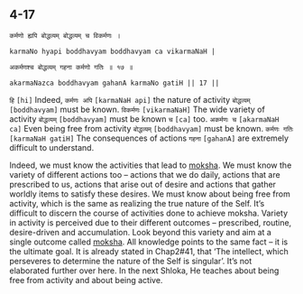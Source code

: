 ## 4-17


```shloka-sa
कर्मणो ह्यपि बोद्धव्यम् बोद्धव्यम् च विकर्मणः ।
```
```shloka-sa-hk
karmaNo hyapi boddhavyam boddhavyam ca vikarmaNaH |
```
```shloka-sa
अकर्मणश्च बोद्धव्यम् गहना कर्मणो गतिः ॥ १७ ॥
```
```shloka-sa-hk
akarmaNazca boddhavyam gahanA karmaNo gatiH || 17 ||
```

`हि` `[hi]` Indeed, `कर्मणः अपि` `[karmaNaH api]` the nature of activity `बोद्धव्यम्` `[boddhavyam]` must be known. `विकर्मणः` `[vikarmaNaH]` The wide variety of activity `बोद्धव्यम्` `[boddhavyam]` must be known `च` `[ca]` too. `अकर्मणः च` `[akarmaNaH ca]` Even being free from activity `बोद्धव्यम्` `[boddhavyam]` must be known. `कर्मणः गतिः` `[karmaNaH gatiH]` The consequences of actions `गहना` `[gahanA]` are extremely difficult to understand.

Indeed, we must know the activities that lead to [moksha](Moksha). We must know the variety of different actions too – actions that we do daily, actions that are prescribed to us, actions that arise out of desire and actions that gather worldly items to satisfy these desires. We must know about being free from activity, which is the same as realizing the true nature of the Self.
It’s difficult to discern the course of activities done to achieve moksha.
Variety in activity is perceived due to their different outcomes – prescribed, routine, desire-driven and accumulation. Look beyond this variety and aim at a single outcome called [moksha](Moksha). All knowledge points to the same fact – it is the ultimate goal.
It is already stated in Chap2#41, that ‘The intellect, which perseveres to determine the nature of the Self is singular’. It’s not elaborated further over here.
In the next Shloka, He teaches about being free from activity and about being active.

